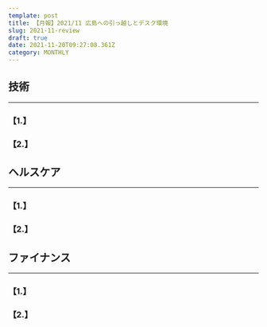 ```yaml
---
template: post
title: 【月報】2021/11 広島への引っ越しとデスク環境
slug: 2021-11-review
draft: true
date: 2021-11-20T09:27:08.361Z
category: MONTHLY
---
```



## 技術

- - -

### 【1.】



### 【2.】



## ヘルスケア

- - -

### 【1.】 　



### 【2.】

  

## ファイナンス

- - -

### 【1.】



### 【2.】


